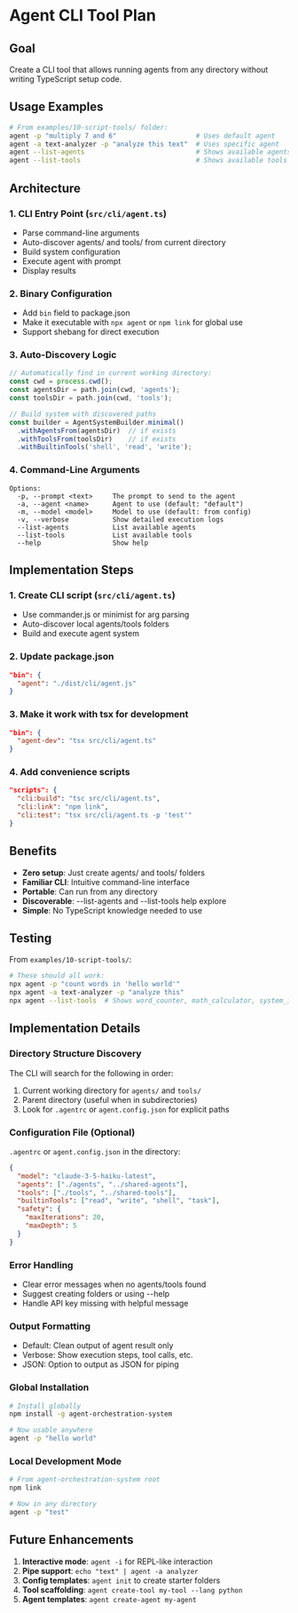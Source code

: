 # Agent CLI Tool Plan

## Goal
Create a CLI tool that allows running agents from any directory without writing TypeScript setup code.

## Usage Examples
```bash
# From examples/10-script-tools/ folder:
agent -p "multiply 7 and 6"                    # Uses default agent
agent -a text-analyzer -p "analyze this text"  # Uses specific agent
agent --list-agents                            # Shows available agents
agent --list-tools                             # Shows available tools
```

## Architecture

### 1. CLI Entry Point (`src/cli/agent.ts`)
- Parse command-line arguments
- Auto-discover agents/ and tools/ from current directory
- Build system configuration
- Execute agent with prompt
- Display results

### 2. Binary Configuration
- Add `bin` field to package.json
- Make it executable with `npx agent` or `npm link` for global use
- Support shebang for direct execution

### 3. Auto-Discovery Logic
```typescript
// Automatically find in current working directory:
const cwd = process.cwd();
const agentsDir = path.join(cwd, 'agents');
const toolsDir = path.join(cwd, 'tools');

// Build system with discovered paths
const builder = AgentSystemBuilder.minimal()
  .withAgentsFrom(agentsDir)  // if exists
  .withToolsFrom(toolsDir)    // if exists
  .withBuiltinTools('shell', 'read', 'write');
```

### 4. Command-Line Arguments
```
Options:
  -p, --prompt <text>     The prompt to send to the agent
  -a, --agent <name>      Agent to use (default: "default")
  -m, --model <model>     Model to use (default: from config)
  -v, --verbose           Show detailed execution logs
  --list-agents           List available agents
  --list-tools            List available tools
  --help                  Show help
```

## Implementation Steps

### 1. Create CLI script (`src/cli/agent.ts`)
- Use commander.js or minimist for arg parsing
- Auto-discover local agents/tools folders
- Build and execute agent system

### 2. Update package.json
```json
"bin": {
  "agent": "./dist/cli/agent.js"
}
```

### 3. Make it work with tsx for development
```json
"bin": {
  "agent-dev": "tsx src/cli/agent.ts"
}
```

### 4. Add convenience scripts
```json
"scripts": {
  "cli:build": "tsc src/cli/agent.ts",
  "cli:link": "npm link",
  "cli:test": "tsx src/cli/agent.ts -p 'test'"
}
```

## Benefits
- **Zero setup**: Just create agents/ and tools/ folders
- **Familiar CLI**: Intuitive command-line interface
- **Portable**: Can run from any directory
- **Discoverable**: --list-agents and --list-tools help explore
- **Simple**: No TypeScript knowledge needed to use

## Testing
From `examples/10-script-tools/`:
```bash
# These should all work:
npx agent -p "count words in 'hello world'"
npx agent -a text-analyzer -p "analyze this"
npx agent --list-tools  # Shows word_counter, math_calculator, system_info
```

## Implementation Details

### Directory Structure Discovery
The CLI will search for the following in order:
1. Current working directory for `agents/` and `tools/`
2. Parent directory (useful when in subdirectories)
3. Look for `.agentrc` or `agent.config.json` for explicit paths

### Configuration File (Optional)
`.agentrc` or `agent.config.json` in the directory:
```json
{
  "model": "claude-3-5-haiku-latest",
  "agents": ["./agents", "../shared-agents"],
  "tools": ["./tools", "../shared-tools"],
  "builtinTools": ["read", "write", "shell", "task"],
  "safety": {
    "maxIterations": 20,
    "maxDepth": 5
  }
}
```

### Error Handling
- Clear error messages when no agents/tools found
- Suggest creating folders or using --help
- Handle API key missing with helpful message

### Output Formatting
- Default: Clean output of agent result only
- Verbose: Show execution steps, tool calls, etc.
- JSON: Option to output as JSON for piping

### Global Installation
```bash
# Install globally
npm install -g agent-orchestration-system

# Now usable anywhere
agent -p "hello world"
```

### Local Development Mode
```bash
# From agent-orchestration-system root
npm link

# Now in any directory
agent -p "test"
```

## Future Enhancements
1. **Interactive mode**: `agent -i` for REPL-like interaction
2. **Pipe support**: `echo "text" | agent -a analyzer`
3. **Config templates**: `agent init` to create starter folders
4. **Tool scaffolding**: `agent create-tool my-tool --lang python`
5. **Agent templates**: `agent create-agent my-agent`